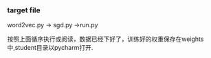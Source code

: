 ### target file
word2vec.py -> sgd.py ->run.py

按照上面循序执行或阅读，数据已经下好了，训练好的权重保存在weights中,student目录以pycharm打开.